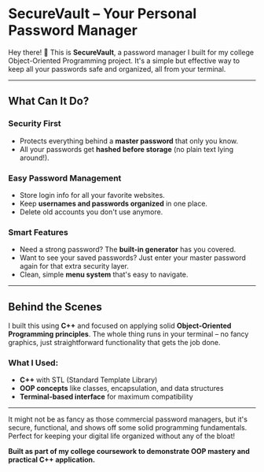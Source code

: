 # SecureVault – Your Personal Password Manager

Hey there! 👋 This is **SecureVault**, a password manager I built for my college Object-Oriented Programming project. It's a simple but effective way to keep all your passwords safe and organized, all from your terminal.

---

## What Can It Do?

### Security First
- Protects everything behind a **master password** that only you know.
- All your passwords get **hashed before storage** (no plain text lying around!).

### Easy Password Management
- Store login info for all your favorite websites.
- Keep **usernames and passwords organized** in one place.
- Delete old accounts you don't use anymore.

### Smart Features
- Need a strong password? The **built-in generator** has you covered.
- Want to see your saved passwords? Just enter your master password again for that extra security layer.
- Clean, simple **menu system** that's easy to navigate.

---

## Behind the Scenes
I built this using **C++** and focused on applying solid **Object-Oriented Programming principles**. The whole thing runs in your terminal – no fancy graphics, just straightforward functionality that gets the job done.

### What I Used:
- **C++** with STL (Standard Template Library)  
- **OOP concepts** like classes, encapsulation, and data structures  
- **Terminal-based interface** for maximum compatibility  

---

It might not be as fancy as those commercial password managers, but it's secure, functional, and shows off some solid programming fundamentals. Perfect for keeping your digital life organized without any of the bloat!

**Built as part of my college coursework to demonstrate OOP mastery and practical C++ application.**
